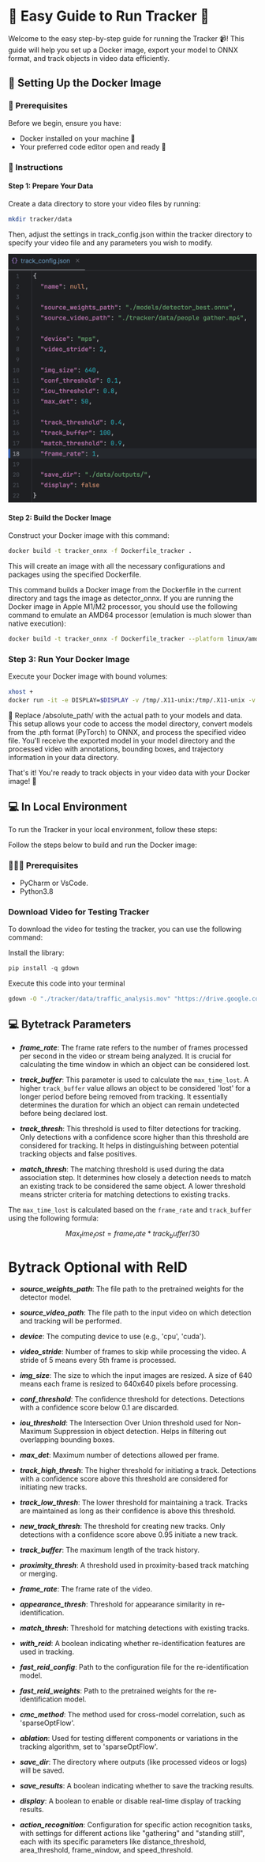 # 📘 Easy Guide to Run Tracker 🚀

Welcome to the easy step-by-step guide for running the Tracker 📹! This guide will help you set up a Docker image, export your model to ONNX format, and track objects in video data efficiently.

## 🐳 Setting Up the Docker Image
### 🧰 Prerequisites 
Before we begin, ensure you have:
- Docker installed on your machine 🐋
- Your preferred code editor open and ready 📝

### 🚀 Instructions
#### Step 1: Prepare Your Data
Create a data directory to store your video files by running:
  ```bash
  mkdir tracker/data
  ```
Then, adjust the settings in track_config.json within the tracker directory to specify your video file and any parameters you wish to modify.

![track_config.json](./utils/config_img.png)
#### Step 2: Build the Docker Image
Construct your Docker image with this command:
  ```bash
  docker build -t tracker_onnx -f Dockerfile_tracker .
  ```
This will create an image with all the necessary configurations and packages using the specified Dockerfile.

This command builds a Docker image from the Dockerfile in the current directory and tags the image as detector_onnx.
If you are running the Docker image in Apple M1/M2 processor, you should use the following command to emulate an AMD64 
processor (emulation is much slower than native execution):
```bash
docker build -t tracker_onnx -f Dockerfile_tracker --platform linux/amd64
```

### Step 3: Run Your Docker Image
Execute your Docker image with bound volumes:

  ```bash
  xhost +
  docker run -it -e DISPLAY=$DISPLAY -v /tmp/.X11-unix:/tmp/.X11-unix -v ./inference_tools/models:/app/models -v ./tracker/data:/app/data tracker_onnx
  ```
🔁 Replace /absolute_path/ with the actual path to your models and data. This setup allows your code to access the model directory, convert models from the .pth format (PyTorch) to ONNX, and process the specified video file. You'll receive the exported model in your model directory and the processed video with annotations, bounding boxes, and trajectory information in your data directory.


That's it! You're ready to track objects in your video data with your Docker image! 🎉


## 💻 In Local Environment
To run the Tracker in your local environment, follow these steps:

Follow the steps below to build and run the Docker image:
### 👨🏽‍💻 Prerequisites 
- PyCharm or VsCode.
- Python3.8
### Download Video for Testing Tracker
To download the video for testing the tracker, you can use the following command:


Install the library:
```python
pip install -q gdown 
```
Execute this code into your terminal
```bash
gdown -O "./tracker/data/traffic_analysis.mov" "https://drive.google.com/uc?id=1qadBd7lgpediafCpL_yedGjQPk-FLK-W"
```

## 💻 Bytetrack Parameters

- ***frame_rate***: The frame rate refers to the number of frames processed per second in the video or stream being analyzed. It is crucial for calculating the time window in which an object can be considered lost.

- ***track_buffer***: This parameter is used to calculate the `max_time_lost`. A higher `track_buffer` value allows an object to be considered 'lost' for a longer period before being removed from tracking. It essentially determines the duration for which an object can remain undetected before being declared lost.

- ***track_thresh***: This threshold is used to filter detections for tracking. Only detections with a confidence score higher than this threshold are considered for tracking. It helps in distinguishing between potential tracking objects and false positives.

- ***match_thresh***: The matching threshold is used during the data association step. It determines how closely a detection needs to match an existing track to be considered the same object. A lower threshold means stricter criteria for matching detections to existing tracks.

The `max_time_lost` is calculated based on the `frame_rate` and `track_buffer` using the following formula:
```math
Max_time_lost = frame_rate * track_buffer / 30
 ```

# Bytrack Optional with ReID
- ***source_weights_path***: The file path to the pretrained weights for the detector model.

- ***source_video_path***: The file path to the input video on which detection and tracking will be performed.

- ***device***: The computing device to use (e.g., 'cpu', 'cuda').

- ***video_stride***: Number of frames to skip while processing the video. A stride of 5 means every 5th frame is processed.

- ***img_size***: The size to which the input images are resized. A size of 640 means each frame is resized to 640x640 pixels before processing.

- ***conf_threshold***: The confidence threshold for detections. Detections with a confidence score below 0.1 are discarded.

- ***iou_threshold***: The Intersection Over Union threshold used for Non-Maximum Suppression in object detection. Helps in filtering out overlapping bounding boxes.

- ***max_det***: Maximum number of detections allowed per frame.

- ***track_high_thresh***: The higher threshold for initiating a track. Detections with a confidence score above this threshold are considered for initiating new tracks.

- ***track_low_thresh***: The lower threshold for maintaining a track. Tracks are maintained as long as their confidence is above this threshold.

- ***new_track_thresh***: The threshold for creating new tracks. Only detections with a confidence score above 0.95 initiate a new track.

- ***track_buffer***: The maximum length of the track history.

- ***proximity_thresh***: A threshold used in proximity-based track matching or merging.

- ***frame_rate***: The frame rate of the video.

- ***appearance_thresh***: Threshold for appearance similarity in re-identification.

- ***match_thresh***: Threshold for matching detections with existing tracks.

- ***with_reid***: A boolean indicating whether re-identification features are used in tracking.

- ***fast_reid_config***: Path to the configuration file for the re-identification model.

- ***fast_reid_weights***: Path to the pretrained weights for the re-identification model.

- ***cmc_method***: The method used for cross-model correlation, such as 'sparseOptFlow'.

- ***ablation***: Used for testing different components or variations in the tracking algorithm, set to 'sparseOptFlow'.

- ***save_dir***: The directory where outputs (like processed videos or logs) will be saved.

- ***save_results***: A boolean indicating whether to save the tracking results.

- ***display***: A boolean to enable or disable real-time display of tracking results.

- ***action_recognition***: Configuration for specific action recognition tasks, with settings for different actions like "gathering" and "standing still", each with its specific parameters like distance_threshold, area_threshold, frame_window, and speed_threshold.